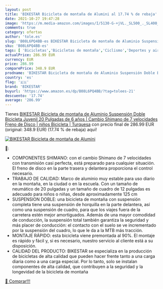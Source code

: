 ```yaml
---
layout: post
title: 'BIKESTAR Bicicleta de montaña de Alumini al 17.74 % de rebaja'
date: 2021-10-27 19:47:28
image: 'https://m.media-amazon.com/images/I/5130-G-+jVL._SL500_._SL400_.jpg'
comments: true
category: ofertas
author: 'tole.es'
slug: 'B08L6PQ4BB-es BIKESTAR Bicicleta de montaña de Aluminio Suspensión Doble...'
sku: 'B08L6PQ4BB-es'
tags: [ 'Bicicletas','Bicicletas de montaña','Ciclismo','Deportes y aire libre','Ropa y equipo para deportes','bicicleta','bikestar', ]
actualPrice: 286.99 EUR
currency: EUR
price: 286.99
comparePrice: 348.9 EUR
prodname: 'BIKESTAR Bicicleta de montaña de Aluminio Suspensión Doble Bicicleta Juvenil 20 Pulgadas de 6 años | Cambio Shimano de 7 velocidades  Freno de Disco | niños Bicicleta | Turquesa'
country: 'es'
flag: '🇪🇸'
brand: 'BIKESTAR'
buyurl: 'https://www.amazon.es/dp/B08L6PQ4BB/?tag=tolees-21'
descuento: '17.74'
average: '286.99'
---
```


Tienes [BIKESTAR Bicicleta de montaña de Aluminio Suspensión Doble Bicicleta Juvenil 20 Pulgadas de 6 años | Cambio Shimano de 7 velocidades  Freno de Disco | niños Bicicleta | Turquesa](https://www.amazon.es/dp/B08L6PQ4BB/?tag=tolees-21) con precio final de  286.99 EUR (original: 348.9 EUR) (17.74 %  de rebaja) aqui!

[![BIKESTAR Bicicleta de montaña de Alumini](https://m.media-amazon.com/images/I/5130-G-+jVL._SL500_._SL400_.jpg)](https://www.amazon.es/dp/B08L6PQ4BB/?tag=tolees-21)

🔎:

- COMPONENTES SHIMANO: con el cambio Shimano de 7 velocidades con transmisión casi perfecta, está preparado para cualquier situación. El freno de disco en la parte trasera y delantera proporciona el control necesario.
- TRABAJO DE CALIDAD: Marco de aluminio muy estable para uso diario en la montaña, en la ciudad o en la escuela. Con un tamaño de neumático de 20 pulgadas y un tamaño de cuadro de 12 pulgadas es adecuado para niños o niñas, desde aproximadamente 125 cm
- SUSPENSION DOBLE: una bicicleta de montaña con suspensión completa tiene una suspensión de horquilla en la parte delantera, así como una suspensión de cuadro, para que los viajes fuera de la carretera estén mejor amortiguados. Además de una mayor comodidad de conducción, la suspensión total también garantiza la seguridad y más placer de conducción: el contacto con el suelo se ve incrementado por la suspensión del cuadro, lo que le da a la MTB más tracción.
- MONTAJE RÁPIDO: esta bicicleta viene premontada al 90%. El montaje es rápido y fácil y, si es necesario, nuestro servicio al cliente está a su disposición.
- CALIDAD DEL PRODUCTO: BIKESTAR se especializa en la producción de bicicletas de alta calidad que pueden hacer frente tanto a una carga diaria como a una carga especial. Por lo tanto, solo se instalan componentes de alta calidad, que contribuyen a la seguridad y la longevidad de la bicicleta de montaña

[🛒 Comprar!!!](https://www.amazon.es/dp/B08L6PQ4BB/?tag=tolees-21)
